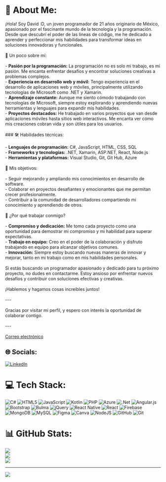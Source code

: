 # 💫 About Me:
¡Hola! Soy David :D, un joven programador de 21 años originario de México, apasionado por el fascinante mundo de la tecnología y la programación. Desde que descubrí el poder de las líneas de código, me he dedicado a aprender y perfeccionar mis habilidades para transformar ideas en soluciones innovadoras y funcionales.<br><br>🌟 Un poco sobre mí:<br><br>- **Pasión por la programación:** La programación no es solo mi trabajo, es mi pasión. Me encanta enfrentar desafíos y encontrar soluciones creativas a problemas complejos.<br>- **Experiencia en desarrollo web y móvil:** Tengo experiencia en el desarrollo de aplicaciones web y móviles, principalmente utilizando tecnologías de Microsoft como .NET y Xamarin. <br>- **Aprendizaje constante:** Aunque me siento cómodo trabajando con tecnologías de Microsoft, siempre estoy explorando y aprendiendo nuevas herramientas y lenguajes para expandir mis habilidades.<br>- **Proyectos destacados:** He trabajado en varios proyectos que van desde aplicaciones móviles hasta sitios web interactivos. Me encanta ver cómo mis creaciones cobran vida y son útiles para los usuarios.<br><br>### 🛠️ Habilidades técnicas:<br><br>- **Lenguajes de programación:** C#, JavaScript, HTML, CSS, SQL<br>- **Frameworks y tecnologías:** .NET, Xamarin, ASP.NET, React, Node.js<br>- **Herramientas y plataformas:** Visual Studio, Git, Git Hub, Azure<br><br>🎯 Mis objetivos:<br><br>- Seguir mejorando y ampliando mis conocimientos en desarrollo de software.<br>- Colaborar en proyectos desafiantes y emocionantes que me permitan crecer profesionalmente.<br>- Contribuir a la comunidad de desarrolladores compartiendo mi conocimiento y aprendiendo de otros.<br><br>🚀 ¿Por qué trabajar conmigo?<br><br>- **Compromiso y dedicación:** Me tomo cada proyecto como una oportunidad para demostrar mi compromiso y mi habilidad para superar expectativas.<br>- **Trabajo en equipo:** Creo en el poder de la colaboración y disfruto trabajando en equipo para alcanzar objetivos comunes.<br>- **Innovación:** Siempre estoy buscando nuevas maneras de innovar y mejorar, tanto en mi trabajo como en mis habilidades personales.<br><br>Si estás buscando un programador apasionado y dedicado para tu próximo proyecto, no dudes en contactarme. Estoy ansioso por enfrentar nuevos desafíos y contribuir con soluciones efectivas y creativas.<br><br>¡Hablemos y hagamos cosas increíbles juntos!<br><br>---<br><br>Gracias por visitar mi perfil, y espero con interés la oportunidad de colaborar contigo.<br><br>---<br><br>[Correo electrónico](GonzalezDavid11.3.3@Hotmail.com) 


## 🌐 Socials:
[![LinkedIn](https://img.shields.io/badge/LinkedIn-%230077B5.svg?logo=linkedin&logoColor=white)](https://linkedin.com/in/www.linkedin.com/in/david-gonzalez-amaro-75129b255) 

# 💻 Tech Stack:
![C#](https://img.shields.io/badge/c%23-%23239120.svg?style=for-the-badge&logo=csharp&logoColor=white) ![HTML5](https://img.shields.io/badge/html5-%23E34F26.svg?style=for-the-badge&logo=html5&logoColor=white) ![JavaScript](https://img.shields.io/badge/javascript-%23323330.svg?style=for-the-badge&logo=javascript&logoColor=%23F7DF1E) ![Kotlin](https://img.shields.io/badge/kotlin-%237F52FF.svg?style=for-the-badge&logo=kotlin&logoColor=white) ![PHP](https://img.shields.io/badge/php-%23777BB4.svg?style=for-the-badge&logo=php&logoColor=white) ![Azure](https://img.shields.io/badge/azure-%230072C6.svg?style=for-the-badge&logo=microsoftazure&logoColor=white) ![.Net](https://img.shields.io/badge/.NET-5C2D91?style=for-the-badge&logo=.net&logoColor=white) ![Angular.js](https://img.shields.io/badge/angular.js-%23E23237.svg?style=for-the-badge&logo=angularjs&logoColor=white) ![Bootstrap](https://img.shields.io/badge/bootstrap-%238511FA.svg?style=for-the-badge&logo=bootstrap&logoColor=white) ![Bulma](https://img.shields.io/badge/bulma-00D0B1?style=for-the-badge&logo=bulma&logoColor=white) ![jQuery](https://img.shields.io/badge/jquery-%230769AD.svg?style=for-the-badge&logo=jquery&logoColor=white) ![React Native](https://img.shields.io/badge/react_native-%2320232a.svg?style=for-the-badge&logo=react&logoColor=%2361DAFB) ![React](https://img.shields.io/badge/react-%2320232a.svg?style=for-the-badge&logo=react&logoColor=%2361DAFB) ![Firebase](https://img.shields.io/badge/firebase-a08021?style=for-the-badge&logo=firebase&logoColor=ffcd34) ![MongoDB](https://img.shields.io/badge/MongoDB-%234ea94b.svg?style=for-the-badge&logo=mongodb&logoColor=white) ![MySQL](https://img.shields.io/badge/mysql-4479A1.svg?style=for-the-badge&logo=mysql&logoColor=white) ![Figma](https://img.shields.io/badge/figma-%23F24E1E.svg?style=for-the-badge&logo=figma&logoColor=white) ![Canva](https://img.shields.io/badge/Canva-%2300C4CC.svg?style=for-the-badge&logo=Canva&logoColor=white) ![NodeJS](https://img.shields.io/badge/node.js-6DA55F?style=for-the-badge&logo=node.js&logoColor=white) ![GitHub](https://img.shields.io/badge/github-%23121011.svg?style=for-the-badge&logo=github&logoColor=white) ![Git](https://img.shields.io/badge/git-%23F05033.svg?style=for-the-badge&logo=git&logoColor=white)
# 📊 GitHub Stats:
![](https://github-readme-stats.vercel.app/api?username=DavidG1133&theme=material-palenight&hide_border=true&include_all_commits=true&count_private=true)<br/>
![](https://github-readme-streak-stats.herokuapp.com/?user=DavidG1133&theme=material-palenight&hide_border=true)<br/>
![](https://github-readme-stats.vercel.app/api/top-langs/?username=DavidG1133&theme=material-palenight&hide_border=true&include_all_commits=true&count_private=true&layout=compact)

---
[![](https://visitcount.itsvg.in/api?id=DavidG1133&icon=0&color=0)](https://visitcount.itsvg.in)

<!-- Proudly created with GPRM ( https://gprm.itsvg.in ) -->
